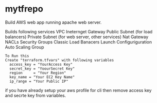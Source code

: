 # mytfrepo
Build AWS web app running apache web server.


Builds following services
    VPC
    Ineternget Gateway
    Public Subnet (for load balancers)
    Private Subnet (for web server, other services)
    Nat Gateway
    NACLs
    Security Groups
    Classic Load Banacers
    Launch Configuriguration
    Auto Scaling Group
    
    To Run this
    Create "terraform.tfvars" with following variables
      access_key = "YourAccess Key"
      secret_key = "YoourSecret Key"
      region     = "Your Region"
      key_name = "Your EC2 Key Name"
      ip_range = "Your Public IP"

if you have already setup your aws profile for cli then remove access key and secrte key from variables.
